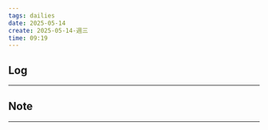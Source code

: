 ```yaml
---
tags: dailies  
date: 2025-05-14
create: 2025-05-14-週三
time: 09:19
---
```

## Log
---


## Note
---

